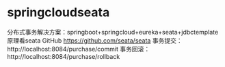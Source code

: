 # springcloudseata
分布式事务解决方案：springboot+springcloud+eureka+seata+jdbctemplate
原理看seata GitHub https://github.com/seata/seata
事务提交：http://localhost:8084/purchase/commit
事务回滚：http://localhost:8084/purchase/rollback
